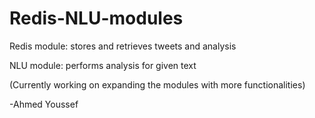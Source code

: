 # Redis-NLU-modules
Redis module: stores and retrieves tweets and analysis

NLU module: performs analysis for given text

(Currently working on expanding the modules with more functionalities)

-Ahmed Youssef

